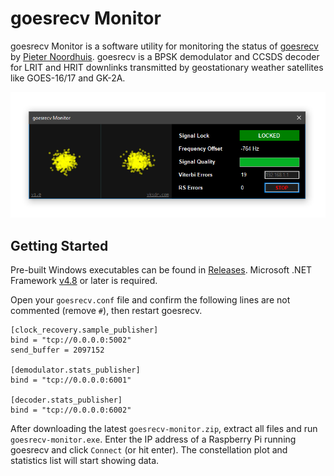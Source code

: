 # goesrecv Monitor
goesrecv Monitor is a software utility for monitoring the status of [goesrecv](https://github.com/pietern/goestools) by [Pieter Noordhuis](https://twitter.com/pnoordhuis). goesrecv is a BPSK demodulator and CCSDS decoder for LRIT and HRIT downlinks transmitted by geostationary weather satellites like GOES-16/17 and GK-2A.

<p align="center"><img src="screenshot.png"></p>

## Getting Started
Pre-built Windows executables can be found in [Releases](https://github.com/sam210723/goesrecv-monitor/releases/latest). Microsoft .NET Framework [v4.8](https://dotnet.microsoft.com/download/dotnet-framework/net48) or later is required.

Open your ```goesrecv.conf``` file and confirm the following lines are not commented (remove ```#```), then restart goesrecv.
```
[clock_recovery.sample_publisher]
bind = "tcp://0.0.0.0:5002"
send_buffer = 2097152

[demodulator.stats_publisher]
bind = "tcp://0.0.0.0:6001"

[decoder.stats_publisher]
bind = "tcp://0.0.0.0:6002"
```

After downloading the latest ```goesrecv-monitor.zip```, extract all files and run ```goesrecv-monitor.exe```. Enter the IP address of a Raspberry Pi running goesrecv and click ```Connect``` (or hit enter). The constellation plot and statistics list will start showing data.
